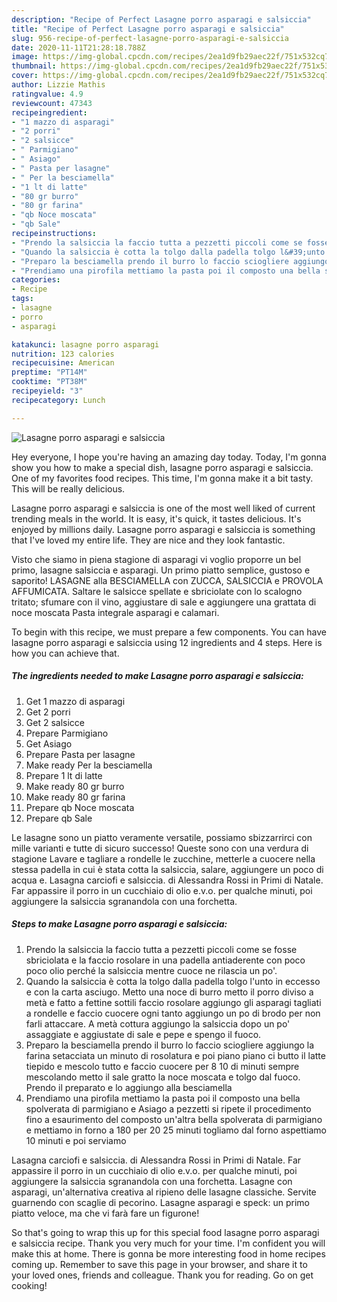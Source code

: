 ```yaml
---
description: "Recipe of Perfect Lasagne porro asparagi e salsiccia"
title: "Recipe of Perfect Lasagne porro asparagi e salsiccia"
slug: 956-recipe-of-perfect-lasagne-porro-asparagi-e-salsiccia
date: 2020-11-11T21:28:18.788Z
image: https://img-global.cpcdn.com/recipes/2ea1d9fb29aec22f/751x532cq70/lasagne-porro-asparagi-e-salsiccia-recipe-main-photo.jpg
thumbnail: https://img-global.cpcdn.com/recipes/2ea1d9fb29aec22f/751x532cq70/lasagne-porro-asparagi-e-salsiccia-recipe-main-photo.jpg
cover: https://img-global.cpcdn.com/recipes/2ea1d9fb29aec22f/751x532cq70/lasagne-porro-asparagi-e-salsiccia-recipe-main-photo.jpg
author: Lizzie Mathis
ratingvalue: 4.9
reviewcount: 47343
recipeingredient:
- "1 mazzo di asparagi"
- "2 porri"
- "2 salsicce"
- " Parmigiano"
- " Asiago"
- " Pasta per lasagne"
- " Per la besciamella"
- "1 lt di latte"
- "80 gr burro"
- "80 gr farina"
- "qb Noce moscata"
- "qb Sale"
recipeinstructions:
- "Prendo la salsiccia la faccio tutta a pezzetti piccoli come se fosse sbriciolata e la faccio rosolare in una padella antiaderente con poco poco olio perché la salsiccia mentre cuoce ne rilascia un po&#39;."
- "Quando la salsiccia è cotta la tolgo dalla padella tolgo l&#39;unto in eccesso e con la carta asciugo. Metto una noce di burro metto il porro diviso a metà e fatto a fettine sottili faccio rosolare aggiungo gli asparagi tagliati a rondelle e faccio cuocere ogni tanto aggiungo un po di brodo per non farli attaccare. A metà cottura aggiungo la salsiccia dopo un po&#39; assaggiate e aggiustate di sale e pepe e spengo il fuoco."
- "Preparo la besciamella prendo il burro lo faccio sciogliere aggiungo la farina setacciata un minuto di rosolatura e poi piano piano ci butto il latte tiepido e mescolo tutto e faccio cuocere per 8 10 di minuti sempre mescolando metto il sale gratto la noce moscata e tolgo dal fuoco. Prendo il preparato e lo aggiungo alla besciamella"
- "Prendiamo una pirofila mettiamo la pasta poi il composto una bella spolverata di parmigiano e Asiago a pezzetti si ripete il procedimento fino a esaurimento del composto un&#39;altra bella spolverata di parmigiano e mettiamo in forno a 180 per 20 25 minuti togliamo dal forno aspettiamo 10 minuti e poi serviamo"
categories:
- Recipe
tags:
- lasagne
- porro
- asparagi

katakunci: lasagne porro asparagi 
nutrition: 123 calories
recipecuisine: American
preptime: "PT14M"
cooktime: "PT38M"
recipeyield: "3"
recipecategory: Lunch

---
```



![Lasagne porro asparagi e salsiccia](https://img-global.cpcdn.com/recipes/2ea1d9fb29aec22f/751x532cq70/lasagne-porro-asparagi-e-salsiccia-recipe-main-photo.jpg)

Hey everyone, I hope you're having an amazing day today. Today, I'm gonna show you how to make a special dish, lasagne porro asparagi e salsiccia. One of my favorites food recipes. This time, I'm gonna make it a bit tasty. This will be really delicious.

Lasagne porro asparagi e salsiccia is one of the most well liked of current trending meals in the world. It is easy, it's quick, it tastes delicious. It's enjoyed by millions daily. Lasagne porro asparagi e salsiccia is something that I've loved my entire life. They are nice and they look fantastic.

Visto che siamo in piena stagione di asparagi vi voglio proporre un bel primo, lasagne salsiccia e asparagi. Un primo piatto semplice, gustoso e saporito! LASAGNE alla BESCIAMELLA con ZUCCA, SALSICCIA e PROVOLA AFFUMICATA. Saltare le salsicce spellate e sbriciolate con lo scalogno tritato; sfumare con il vino, aggiustare di sale e aggiungere una grattata di noce moscata Pasta integrale asparagi e calamari.


To begin with this recipe, we must prepare a few components. You can have lasagne porro asparagi e salsiccia using 12 ingredients and 4 steps. Here is how you can achieve that.

<!--inarticleads1-->

##### The ingredients needed to make Lasagne porro asparagi e salsiccia:

1. Get 1 mazzo di asparagi
1. Get 2 porri
1. Get 2 salsicce
1. Prepare  Parmigiano
1. Get  Asiago
1. Prepare  Pasta per lasagne
1. Make ready  Per la besciamella
1. Prepare 1 lt di latte
1. Make ready 80 gr burro
1. Make ready 80 gr farina
1. Prepare qb Noce moscata
1. Prepare qb Sale


Le lasagne sono un piatto veramente versatile, possiamo sbizzarrirci con mille varianti e tutte di sicuro successo! Queste sono con una verdura di stagione Lavare e tagliare a rondelle le zucchine, metterle a cuocere nella stessa padella in cui è stata cotta la salsiccia, salare, aggiungere un poco di acqua e. Lasagna carciofi e salsiccia. di Alessandra Rossi in Primi di Natale. Far appassire il porro in un cucchiaio di olio e.v.o. per qualche minuti, poi aggiungere la salsiccia sgranandola con una forchetta. 

<!--inarticleads2-->

##### Steps to make Lasagne porro asparagi e salsiccia:

1. Prendo la salsiccia la faccio tutta a pezzetti piccoli come se fosse sbriciolata e la faccio rosolare in una padella antiaderente con poco poco olio perché la salsiccia mentre cuoce ne rilascia un po&#39;.
1. Quando la salsiccia è cotta la tolgo dalla padella tolgo l&#39;unto in eccesso e con la carta asciugo. Metto una noce di burro metto il porro diviso a metà e fatto a fettine sottili faccio rosolare aggiungo gli asparagi tagliati a rondelle e faccio cuocere ogni tanto aggiungo un po di brodo per non farli attaccare. A metà cottura aggiungo la salsiccia dopo un po&#39; assaggiate e aggiustate di sale e pepe e spengo il fuoco.
1. Preparo la besciamella prendo il burro lo faccio sciogliere aggiungo la farina setacciata un minuto di rosolatura e poi piano piano ci butto il latte tiepido e mescolo tutto e faccio cuocere per 8 10 di minuti sempre mescolando metto il sale gratto la noce moscata e tolgo dal fuoco. Prendo il preparato e lo aggiungo alla besciamella
1. Prendiamo una pirofila mettiamo la pasta poi il composto una bella spolverata di parmigiano e Asiago a pezzetti si ripete il procedimento fino a esaurimento del composto un&#39;altra bella spolverata di parmigiano e mettiamo in forno a 180 per 20 25 minuti togliamo dal forno aspettiamo 10 minuti e poi serviamo


Lasagna carciofi e salsiccia. di Alessandra Rossi in Primi di Natale. Far appassire il porro in un cucchiaio di olio e.v.o. per qualche minuti, poi aggiungere la salsiccia sgranandola con una forchetta. Lasagne con asparagi, un&#39;alternativa creativa al ripieno delle lasagne classiche. Servite guarnendo con scaglie di pecorino. Lasagne asparagi e speck: un primo piatto veloce, ma che vi farà fare un figurone! 

So that's going to wrap this up for this special food lasagne porro asparagi e salsiccia recipe. Thank you very much for your time. I'm confident you will make this at home. There is gonna be more interesting food in home recipes coming up. Remember to save this page in your browser, and share it to your loved ones, friends and colleague. Thank you for reading. Go on get cooking!
